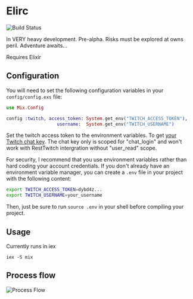 Elirc
=====

![Build Status](https://travis-ci.org/rockerBOO/elirc_twitch.svg?branch=master)

In VERY heavy development. Pre-alpha. Risks must be explored at owns peril. Adventure awaits...

Requires Elixir

## Configuration


You will need to set the following configuration variables in your
`config/config.exs` file:

```elixir
use Mix.Config

config :twitch, access_token: System.get_env("TWITCH_ACCESS_TOKEN"),
                   username:  System.get_env("TWITCH_USERNAME")
```

Set the twitch access token to the environment variables. To get [your Twitch chat key](http://twitchapps.com/tmi/). The chat key only is scoped for "chat_login" and won't work with RestTwitch intergration without "user_read" scope.

For security, I recommend that you use environment variables rather than hard
coding your account credentials. If you don't already have an environment
variable manager, you can create a `.env` file in your project with the
following content:

```bash
export TWITCH_ACCESS_TOKEN=dybd4z...
export TWITCH_USERNAME=your_username
```

Then, just be sure to run `source .env` in your shell before compiling your
project.

## Usage

Currently runs in iex

	iex -S mix


## Process flow

![Process Flow](https://raw.githubusercontent.com/rockerBOO/elirc_twitch/master/flow.png)